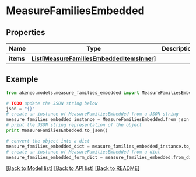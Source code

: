 # MeasureFamiliesEmbedded


## Properties
Name | Type | Description | Notes
------------ | ------------- | ------------- | -------------
**items** | [**List[MeasureFamiliesEmbeddedItemsInner]**](MeasureFamiliesEmbeddedItemsInner.md) |  | [optional] 

## Example

```python
from akeneo.models.measure_families_embedded import MeasureFamiliesEmbedded

# TODO update the JSON string below
json = "{}"
# create an instance of MeasureFamiliesEmbedded from a JSON string
measure_families_embedded_instance = MeasureFamiliesEmbedded.from_json(json)
# print the JSON string representation of the object
print MeasureFamiliesEmbedded.to_json()

# convert the object into a dict
measure_families_embedded_dict = measure_families_embedded_instance.to_dict()
# create an instance of MeasureFamiliesEmbedded from a dict
measure_families_embedded_form_dict = measure_families_embedded.from_dict(measure_families_embedded_dict)
```
[[Back to Model list]](../README.md#documentation-for-models) [[Back to API list]](../README.md#documentation-for-api-endpoints) [[Back to README]](../README.md)


